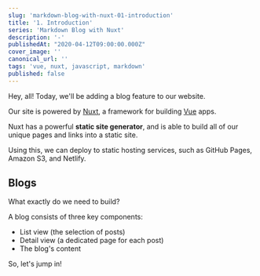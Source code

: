 ```yaml
---
slug: 'markdown-blog-with-nuxt-01-introduction'
title: '1. Introduction'
series: 'Markdown Blog with Nuxt'
description: '-'
publishedAt: "2020-04-12T09:00:00.000Z"
cover_image: ''
canonical_url: ''
tags: 'vue, nuxt, javascript, markdown'
published: false
---
```


Hey, all! Today, we'll be adding a blog feature to our website.

Our site is powered by [Nuxt](https://nuxtjs.org/), a framework for building [Vue](https://vuejs.org/) apps. 

Nuxt has a powerful **static site generator**, and is able to build all of our unique pages and links into a static site.

Using this, we can deploy to static hosting services, such as GitHub Pages, Amazon S3, and Netlify. 

## Blogs

What exactly do we need to build?

A blog consists of three key components:

- List view (the selection of posts)
- Detail view (a dedicated page for each post)
- The blog's content

So, let's jump in!
